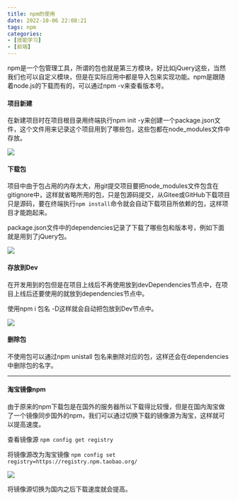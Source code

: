 ```yaml
---
title: npm的使用
date: 2022-10-06 22:08:21
tags: npm
categories: 
- [技能学习]
- [前端]
---
```

npm是一个包管理工具，所谓的包也就是第三方模块，好比如jQuery这些，当然我们也可以自定义模块，但是在实际应用中都是导入包来实现功能。npm是跟随着node.js的下载而有的，可以通过npm -v来查看版本号。

#### 项目新建

在新建项目时在项目根目录用终端执行npm init -y来创建一个package.json文件，这个文件用来记录这个项目用到了哪些包，这些包都在node_modules文件中存放。

![](https://dong-image.oss-cn-guangzhou.aliyuncs.com/image/image-20220731171811789.png)

#### 下载包

项目中由于包占用的内存太大，用git提交项目要把node_modules文件包含在gitignore中，这样就省略所用的包，只是包源码提交，从Gitee或GitHub下载项目只是源码，要在终端执行`npm install`命令就会自动下载项目所依赖的包，这样项目才能跑起来。

package.json文件中的dependencies记录了下载了哪些包和版本号，例如下面就是用到了jQuery包。

![](https://dong-image.oss-cn-guangzhou.aliyuncs.com/image/image-20220731172100367.png)

#### 存放到Dev

在开发用到的包但是在项目上线后不再使用放到devDependencies节点中，在项目上线后还要使用的就放到dependencies节点中。

使用npm i 包名 -D这样就会自动把包放到Dev节点中。

![](https://dong-image.oss-cn-guangzhou.aliyuncs.com/image/image-20220731172943102.png)

#### 删除包

不使用包可以通过npm unistall 包名来删除对应的包，这样还会在dependencies中删除包的名字。

---

#### 淘宝镜像npm

由于原来的npm下载包是在国外的服务器所以下载得比较慢，但是在国内淘宝做了一个镜像同步国外的npm，我们可以通过切换下载的镜像源为淘宝，这样就可以提高速度。

查看镜像源 `npm config get registry`

将镜像源改为淘宝镜像 `npm config set registry=https://registry.npm.taobao.org/`

![](https://dong-image.oss-cn-guangzhou.aliyuncs.com/image/image-20220731174912803.png)

将镜像源切换为国内之后下载速度就会提高。